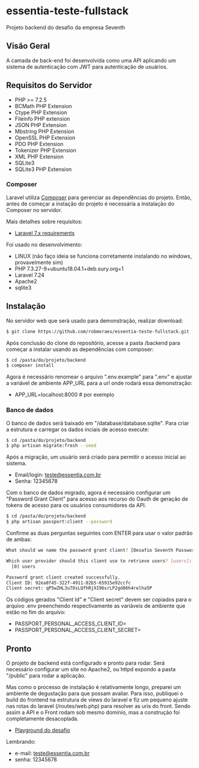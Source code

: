 # essentia-teste-fullstack
Projeto backend do desafio da empresa Seventh

## Visão Geral

A camada de back-end foi desenvolvida como uma API aplicando um sistema de autenticação com JWT para autenticação de usuários.

## Requisitos do Servidor

- PHP >= 7.2.5
- BCMath PHP Extension
- Ctype PHP Extension
- Fileinfo PHP extension
- JSON PHP Extension
- Mbstring PHP Extension
- OpenSSL PHP Extension
- PDO PHP Extension
- Tokenizer PHP Extension
- XML PHP Extension
- SQLite3
- SQLite3 PHP Extension

### Composer

Laravel utiliza [Composer](https://getcomposer.org/) para gerenciar as dependências do projeto. Então, antes de começar a instação do projeto é necessária a instalação do Composer no servidor.

Mais detalhes sobre requisitos:

- [Laravel 7.x requirements](https://laravel.com/docs/7.x/installation#server-requirements)

Foi usado no desenvolvimento:

- LINUX (não faço ideia se funciona corretamente instalando no windows, provavelmente sim)
- PHP 7.3.27-9+ubuntu18.04.1+deb.sury.org+1
- Laravel 7.24
- Apache2
- sqlite3

## Instalação

No servidor web que será usado para demonstração, realizar download:

```bash
$ git clone https://github.com/robmoraes/essentia-teste-fullstack.git
```

Após conclusão do clone do repositório, acesse a pasta /backend para começar a instalar usando as dependências com composer:

```bash
$ cd /pasta/do/projeto/backend
$ composer install
```

Agora é necessário renomear o arquivo ".env.example" para ".env" e ajustar a variável de ambiente APP_URL para a url onde rodará essa demonstração:

- APP_URL=localhost:8000  # por exemplo

### Banco de dados

O banco de dados será baixado em "/database/database.sqlite". Para criar a estrutura e carregar os dados inciais de acesso execute:

```bash
$ cd /pasta/do/projeto/backend
$ php artisan migrate:fresh --seed
```

Após a migração, um usuário será criado para permitir o acesso inicial ao sistema.

- Email/login: teste@essentia.com.br
- Senha: 12345678

Com o banco de dados migrado, agora é necessário configurar um "Password Grant Client" para acesso aos recurso do Oauth de geração de tokens de acesso para os usuários consumidores da API.

```bash
$ cd /pasta/do/projeto/backend
$ php artisan passport:client --password
```

Confirme as duas perguntas seguintes com ENTER para usar o valor padrão de ambas:

```bash
What should we name the password grant client? [Desafio Seventh Password Grant Client]:

Which user provider should this client use to retrieve users? [users]:
  [0] users

Password grant client created successfully.
Client ID: 92ea8f45-322f-4911-82b5-65915e92ccfc
Client secret: qP5wZHL3u7OsLQfhRjXI96srLP2gd86h4relha5P
```

Os códigos gerados "Client Id" e "Client secret" devem ser copiados para o arquivo .env preenchendo respectivamente as variáveis de ambiente que estão no fim do arquivo:

- PASSPORT_PERSONAL_ACCESS_CLIENT_ID=
- PASSPORT_PERSONAL_ACCESS_CLIENT_SECRET=

## Pronto

O projeto de backend está configurado e pronto para rodar. Será necessário configurar um site no Apache2, ou httpd expondo a pasta "/public" para rodar a aplicação.

Mas como o processo de instalação é relativamente longo, preparei um ambiente de degustação para que possam avaliar. Para isso, publiquei o build do frontend na estrutura de views do laravel e fiz um pequeno ajuste nas rotas do laravel (/routes/web.php) para resolver as uris do front. Sendo assim a API e o Front rodam sob mesmo domínio, mas a construção foi completamente desacoplada.

- [Playground do desafio](https://essentia.seemann.com.br)

Lembrando:

- e-mail: teste@essentia.com.br
- senha: 12345678
